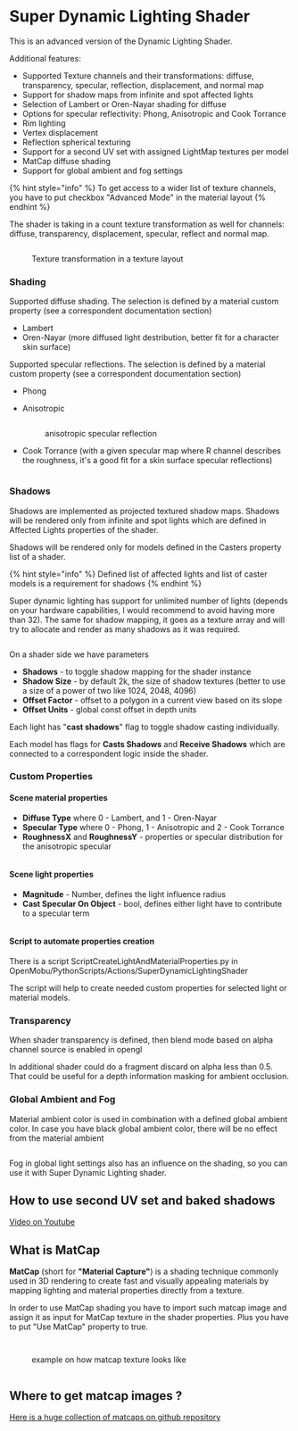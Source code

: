 # Super Dynamic Lighting Shader

This is an advanced version of the Dynamic Lighting Shader.

Additional features:

* Supported Texture channels and their transformations: diffuse, transparency, specular, reflection, displacement, and normal map
* Support for shadow maps from infinite and spot affected lights
* Selection of Lambert or Oren-Nayar shading for diffuse
* Options for specular reflectivity: Phong, Anisotropic and Cook Torrance
* Rim lighting
* Vertex displacement
* Reflection spherical texturing
* Support for a second UV set with assigned LightMap textures per model
* MatCap diffuse shading
* Support for global ambient and fog settings

{% hint style="info" %}
To get access to a wider list of texture channels, you have to put checkbox "Advanced Mode" in the material layout
{% endhint %}

The shader is taking in a count texture transformation as well for channels: diffuse, transparency, displacement, specular, reflect and normal map.

<figure><img src="../../.gitbook/assets/image (8).png" alt=""><figcaption><p>Texture transformation in a texture layout</p></figcaption></figure>

### Shading

Supported diffuse shading. The selection is defined by a material custom property (see a correspondent documentation section)

* Lambert
* Oren-Nayar (more diffused light destribution, better fit for a character skin surface)

Supported specular reflections. The selection is defined by a material custom property (see a correspondent documentation section)

* Phong
*   Anisotropic

    <figure><img src="../../.gitbook/assets/image (4).png" alt=""><figcaption><p>anisotropic specular reflection</p></figcaption></figure>
*   Cook Torrance (with a given specular map where R channel describes the roughness, it's a good fit for a skin surface specular reflections)&#x20;

    <figure><img src="../../.gitbook/assets/metahuman_face_test2.jpg" alt=""><figcaption></figcaption></figure>



### Shadows

Shadows are implemented as projected textured shadow maps. Shadows will be rendered only from infinite and spot lights which are defined in Affected Lights properties of the shader.

Shadows will be rendered only for models defined in the Casters property list of a shader.

{% hint style="info" %}
Defined list of affected lights and list of caster models is a requirement for shadows
{% endhint %}

Super dynamic lighting has support for unlimited number of lights (depends on your hardware capabilities, I would recommend to avoid having more than 32). The same for shadow mapping, it goes as a texture array and will try to allocate and render as many shadows as it was required.

<figure><img src="../../.gitbook/assets/shadowMapping.jpg" alt=""><figcaption></figcaption></figure>

On a shader side we have parameters

* **Shadows** - to toggle shadow mapping for the shader instance
* **Shadow Size** - by default 2k, the size of shadow textures (better to use a size of a power of two like 1024, 2048, 4096)
* **Offset Factor** - offset to a polygon in a current view based on its slope
* **Offset Units** - global const offset in depth units

Each light has "**cast shadows**" flag to toggle shadow casting individually.

Each model has flags for **Casts Shadows** and **Receive Shadows** which are connected to a correspondent logic inside the shader.

### Custom Properties

#### Scene material properties

* **Diffuse Type** where 0 - Lambert, and 1 - Oren-Nayar
* **Specular Type** where 0 - Phong, 1 - Anisotropic and 2 - Cook Torrance
* **RoughnessX** and **RoughnessY** - properties or specular distribution for the anisotropic specular

<figure><img src="../../.gitbook/assets/image (6).png" alt=""><figcaption></figcaption></figure>

#### Scene light properties

* **Magnitude** - Number, defines the light influence radius
* **Cast Specular On Object** - bool, defines either light have to contribute to a specular term

<figure><img src="../../.gitbook/assets/image (7).png" alt=""><figcaption></figcaption></figure>

#### Script to automate properties creation

There is a script ScriptCreateLightAndMaterialProperties.py in OpenMobu/PythonScripts/Actions/SuperDynamicLightingShader

The script will help to create needed custom properties for selected light or material models.

### Transparency

When shader transparency is defined, then blend mode based on alpha channel source is enabled in opengl

In additional shader could do a fragment discard on alpha less than 0.5. That could be useful for a depth information masking for ambient occlusion.



### Global Ambient and Fog

Material ambient color is used in combination with a defined global ambient color. In case you have black global ambient color, there will be no effect from the material ambient

<figure><img src="../../.gitbook/assets/image (5).png" alt=""><figcaption></figcaption></figure>

Fog in global light settings also has an influence on the shading, so you can use it with Super Dynamic Lighting shader.



## How to use second UV set and baked shadows

[Video on Youtube](https://youtu.be/ILbo5VWHVTE?si=0_cpQJcIU0AALap6)



## What is MatCap

**MatCap** (short for **"Material Capture"**) is a shading technique commonly used in 3D rendering to create fast and visually appealing materials by mapping lighting and material properties directly from a texture.

In order to use MatCap shading you have to import such matcap image and assign it as input for MatCap texture in the shader properties. Plus you have to put "Use MatCap" property to true.

<figure><img src="../../.gitbook/assets/image (9).png" alt=""><figcaption></figcaption></figure>

<figure><img src="../../.gitbook/assets/image (10).png" alt=""><figcaption><p>example on how matcap texture looks like</p></figcaption></figure>

<figure><img src="../../.gitbook/assets/image (11).png" alt=""><figcaption></figcaption></figure>

## Where to get matcap images ?

[Here is a huge collection of matcaps on github repository](https://github.com/nidorx/matcaps)
